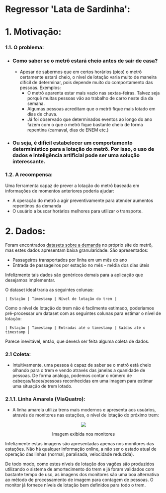 # Regressor 'Lata de Sardinha':

# 1. Motivação:

### 1.1. O problema:
- ### Como saber se o metrô estará cheio antes de sair de casa?
  - Apesar de sabermos que em certos horários (pico) o metrô certamente estará cheio, o nível de lotação varia muito de maneira difícil de determinar, pois depende muito do comportamento das pessoas. Exemplos:
    - O metrô aparenta estar mais vazio nas sextas-feiras. Talvez seja porquê muitas pessoas vão ao trabalho de carro neste dia da semana.
    - Algumas pessoas acreditam que o metrô fique mais lotado em dias de chuva.
    - Já foi observado que determinados eventos ao longo do ano fazem com o que o metrô fique bastante cheio de forma repentina (carnaval, dias de ENEM etc.)
- ### Ou seja, **é difícil estabelecer um comportamento determinístico para a lotação do metrô**. Por isso, o uso de **dados e inteligência artificial** pode ser uma solução interessante.

### 1.2. A recompensa:
Uma ferramenta capaz de prever a lotação do metrô baseada em informações de  momentos anteriores poderia ajudar:
  - A operação do metrô a agir preventivamente para atender aumentos repentinos da demanda
  - O usuário a buscar horários melhores para utilizar o transporte.

# 2. Dados:
Foram encontrados [datasets sobre a demanda](https://transparencia.metrosp.com.br/dataset/demanda) no próprio site do metrô, mas estes dados apresentam baixa granularidade. São apresentados:
  - Passageiros transportados por linha em um mês do ano
  - Entrada de passageiros por estação no mês - média dos dias úteis

Infelizmente tais dados são genéricos demais para a aplicação que desejamos implementar.

O dataset ideal traria as seguintes colunas:

    | Estação | Timestamp | Nível de lotação do trem |

Como o nível de lotação do trem não é facilmente estimado, poderiamos pré-processar um dataset com as seguintes colunas para estimar o nível de lotação:

    | Estação | Timestamp | Entradas até o timestamp | Saídas até o timestamp |

Parece inevitável, então, que deverá ser feita alguma coleta de dados.

### 2.1 Coleta:

- Intuitivamente, uma pessoa é capaz de saber se o metrô está cheio olhando para o trem e vendo através das janelas a quanidade de pessoas. De forma análoga, podemos contar o número de cabeças/faces/pessoas reconhecidas em uma imagem para estimar uma situação de trem lotado.

### 2.1.1. Linha Amarela (ViaQuatro):

- A linha amarela utiliza trens mais modernos e apresenta aos usuários, através de monitores nas estações, o nível de lotação do próximo trem:

<p align="center"><img src="https://abrilvejasp.files.wordpress.com/2016/12/monitor_lotacao.jpeg?quality=70&strip=info&w=650&strip=info"/></p>
<p align="center">Imagem exibida nos monitores</p>

Infelizmente estas imagens são apresentadas apenas nos monitores das estações. Não há qualquer informação online, a não ser o estado atual de operação das linhas (normal, paralisada, velocidade reduzida).

De todo modo, como estes níveis de lotação dos vagões são produzidos utilizando o sistema de amortecimento do trem e já foram validados com bastante tempo de uso, as imagens dos monitores são uma boa alternativa ao método de processamento de imagem para contagem de pessoas. O monitor já fornece níveis de lotação bem definidos para todo o trem.
